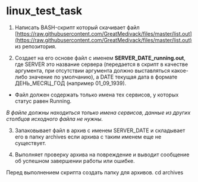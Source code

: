 # linux_test_task

1. Написать BASH-скрипт который скачивает файл
[https://raw.githubusercontent.com/GreatMedivack/files/master/list.out](https://raw.githubusercontent.com/GreatMedivack/files/master/list.out) из репозитория.

2. Создает на его основе файл с именем **SERVER_DATE_running.out**,
где SERVER это название сервера (передается в скрипт в качестве аргумента, при отсутствии
аргумента должно выставляться какое-либо значение по умолчанию), а DATE текущая дата в
формате ДЕНЬ_МЕСЯЦ_ГОД (например 01_09_1939).

- Файл должен содержать только имена тех сервисов, у которых статус равен Running.

*В файле должны находиться только имена сервисов, данные из других столбцов
исходного файла не нужны.*

3. Запаковывает файл в архив c именем SERVER_DATE и складывает его в папку
archives если архива с таким именем еще не существует.

4. Выполняет проверку архива на повреждение и выводит сообщение об успешном завершении работы или ошибке.


Перед выполнением скрипта создать папку для архивов.  cd archives
